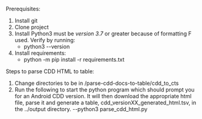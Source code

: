 
Prerequisites:
1. Install git
2. Clone project
3. Install Python3 must be *version 3.7* or greater because of formatting F used. Verify by running:
   - python3 --version    
4. Install requirements: 
   - python -m pip install -r requirements.txt
   
Steps to parse CDD HTML to table:
 1. Change directories to be in <cloned root>/parse-cdd-docs-to-table/cdd_to_cts 
 2. Run the following to start the python program which should prompt you for an Android CDD version. It will then download 
 the appropriate html file, parse it and generate a table, cdd_versionXX_generated_html.tsv, in the ../output directory.
--python3 parse_cdd_html.py


